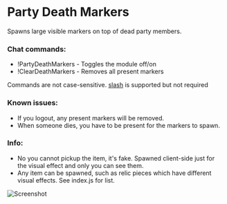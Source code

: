 # Party Death Markers
Spawns large visible markers on top of dead party members.

### Chat commands:
* !PartyDeathMarkers    - Toggles the module off/on
* !ClearDeathMarkers    - Removes all present markers

Commands are not case-sensitive. [slash](https://github.com/baldera-mods/slash) is supported but not required

### Known issues:
* If you logout, any present markers will be removed. 
* When someone dies, you have to be present for the markers to spawn.

### Info:
* No you cannot pickup the item, it's fake. Spawned client-side just for the visual effect and only you can see them.
* Any item can be spawned, such as relic pieces which have different visual effects. See index.js for list.


![Screenshot](http://i.imgur.com/bOSA6Lx.jpg)